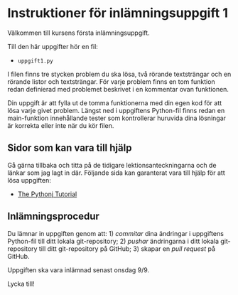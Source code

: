 # Instruktioner för inlämningsuppgift 1

Välkommen till kursens första inlämningsuppgift.

Till den här uppgifter hör en fil:

- `uppgift1.py`

I filen finns tre stycken problem du ska lösa, två rörande textsträngar och en
rörande listor och textsträngar. För varje problem finns en tom funktion redan
definierad med problemet beskrivet i en kommentar ovan funktionen.

Din uppgift är att fylla ut de tomma funktionerna med din egen kod för att lösa
varje givet problem. Längst ned i uppgiftens Python-fil finns redan en main-funktion
innehållande tester som kontrollerar huruvida dina lösningar är korrekta eller inte
när du kör filen.

## Sidor som kan vara till hjälp

Gå gärna tillbaka och titta på de tidigare lektionsanteckningarna och de länkar
som jag lagt in där. Följande sida kan garanterat vara till hjälp för att lösa
uppgiften:

- [The Pythonj Tutorial](https://docs.python.org/3/tutorial/index.html)

## Inlämningsprocedur

Du lämnar in uppgiften genom att: 1) *commitar* dina ändringar i uppgiftens
Python-fil till ditt lokala git-repository; 2) *pushar* ändringarna i ditt
lokala git-repository till ditt git-repository på GitHub; 3) skapar en *pull
request* på GitHub.

Uppgiften ska vara inlämnad senast onsdag 9/9.

Lycka till!
